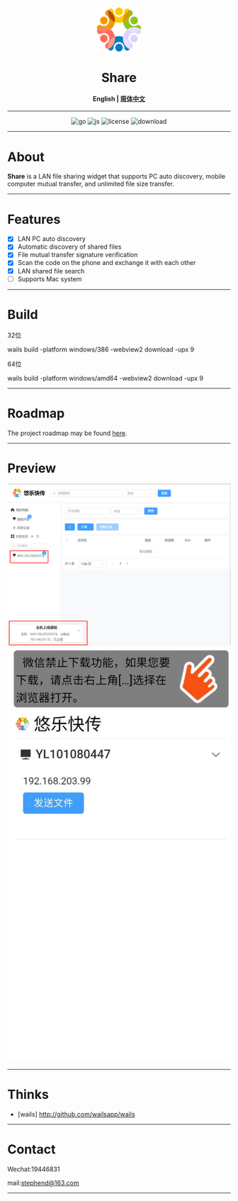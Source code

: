 <div align="center">
  <img src="https://github.com/uller-cn/uller_share/blob/main/resource/icon.png" alt="logo" width="100" height="100" />
</div>

<h1 align="center">Share</h1>

<h4 align="center"><strong>English</strong> | <a href="https://github.com/uller-cn/uller_share/blob/main/README_ch.md">简体中文</a></h4>

<div align="center">

---

![go][go-badge]
![js][js-badge]
![license][license-badge]
![download](https://img.shields.io/github/downloads/uller-cn/uller_share/total)

</div>

---

# About

**Share** is a LAN file sharing widget that supports PC auto discovery, mobile computer mutual transfer, and unlimited file size transfer.

---

# Features

- [x] LAN PC auto discovery
- [x] Automatic discovery of shared files
- [x] File mutual transfer signature verification
- [x] Scan the code on the phone and exchange it with each other
- [x] LAN shared file search
- [ ] Supports Mac system

---

# Build

32位

wails build -platform windows/386 -webview2 download -upx 9

64位

wails build -platform windows/amd64 -webview2 download -upx 9

---

# Roadmap
The project roadmap may be found [here](https://github.com/uller-cn/uller_share/discussions/1).

---

# Preview

![preview](https://github.com/uller-cn/uller_share/blob/main/resource/example_1.png)
![preview](https://github.com/uller-cn/uller_share/blob/main/resource/example_2.png)

---

# Thinks

- [wails] http://github.com/wailsapp/wails

---

# Contact

Wechat:19446831

mail:stephend@163.com

---

[go-badge]: https://img.shields.io/github/go-mod/go-version/uller-cn/uller_share
[js-badge]: https://badgen.net/badge/-/JavaScript/blue?icon=JavaScript&label
[license-badge]: https://img.shields.io/github/license/uller-cn/uller_share